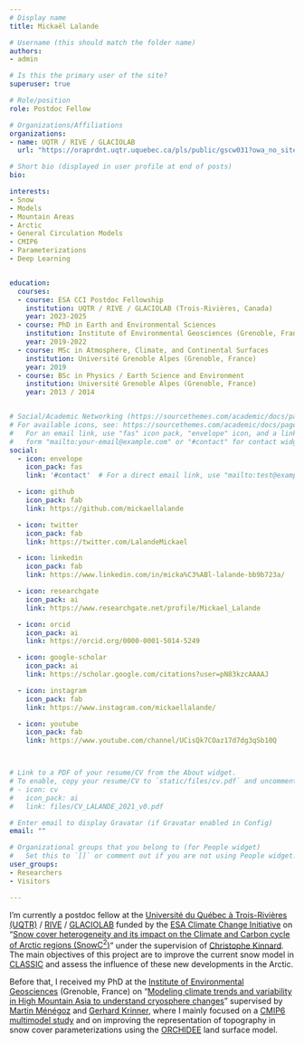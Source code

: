 ```yaml
---
# Display name
title: Mickaël Lalande

# Username (this should match the folder name)
authors:
- admin

# Is this the primary user of the site?
superuser: true

# Role/position
role: Postdoc Fellow

# Organizations/Affiliations
organizations:
- name: UQTR / RIVE / GLACIOLAB
  url: "https://oraprdnt.uqtr.uquebec.ca/pls/public/gscw031?owa_no_site=5528"

# Short bio (displayed in user profile at end of posts)
bio:

interests:
- Snow
- Models
- Mountain Areas
- Arctic
- General Circulation Models
- CMIP6
- Parameterizations
- Deep Learning


education:
  courses:
  - course: ESA CCI Postdoc Fellowship
    institution: UQTR / RIVE / GLACIOLAB (Trois-Rivières, Canada)
    year: 2023-2025
  - course: PhD in Earth and Environmental Sciences
    institution: Institute of Environmental Geosciences (Grenoble, France)
    year: 2019-2022
  - course: MSc in Atmosphere, Climate, and Continental Surfaces
    institution: Université Grenoble Alpes (Grenoble, France)
    year: 2019
  - course: BSc in Physics / Earth Science and Environment
    institution: Université Grenoble Alpes (Grenoble, France)
    year: 2013 / 2014


# Social/Academic Networking (https://sourcethemes.com/academic/docs/page-builder/#icons)
# For available icons, see: https://sourcethemes.com/academic/docs/page-builder/#icons
#   For an email link, use "fas" icon pack, "envelope" icon, and a link in the
#   form "mailto:your-email@example.com" or "#contact" for contact widget.
social:
  - icon: envelope
    icon_pack: fas
    link: '#contact'  # For a direct email link, use "mailto:test@example.org".

  - icon: github
    icon_pack: fab
    link: https://github.com/mickaellalande

  - icon: twitter
    icon_pack: fab
    link: https://twitter.com/LalandeMickael

  - icon: linkedin
    icon_pack: fab
    link: https://www.linkedin.com/in/micka%C3%ABl-lalande-bb9b723a/

  - icon: researchgate
    icon_pack: ai
    link: https://www.researchgate.net/profile/Mickael_Lalande

  - icon: orcid
    icon_pack: ai
    link: https://orcid.org/0000-0001-5014-5249

  - icon: google-scholar
    icon_pack: ai
    link: https://scholar.google.com/citations?user=pN83kzcAAAAJ

  - icon: instagram
    icon_pack: fab
    link: https://www.instagram.com/mickaellalande/

  - icon: youtube
    icon_pack: fab
    link: https://www.youtube.com/channel/UCisQk7COaz17d7dg3qSb10Q



# Link to a PDF of your resume/CV from the About widget.
# To enable, copy your resume/CV to `static/files/cv.pdf` and uncomment the lines below.
# - icon: cv
#   icon_pack: ai
#   link: files/CV_LALANDE_2021_v0.pdf

# Enter email to display Gravatar (if Gravatar enabled in Config)
email: ""

# Organizational groups that you belong to (for People widget)
#   Set this to `[]` or comment out if you are not using People widget.
user_groups:
- Researchers
- Visitors

---
```


I’m currently a postdoc fellow at the [Université du Québec à Trois-Rivières (UQTR)](https://www.uqtr.ca/index.shtml) / [RIVE](https://oraprdnt.uqtr.uquebec.ca/pls/public/gscw031?owa_no_site=2137) / [GLACIOLAB](https://oraprdnt.uqtr.uquebec.ca/pls/public/gscw031?owa_no_site=5528) funded by the [ESA Climate Change Initiative](https://climate.esa.int/en/esa-climate/esa-cci/fellowships/) on “[Snow cover heterogeneity and its impact on the Climate and Carbon cycle of Arctic regions (SnowC<sup>2</sup>)](project/snowc2)” under the supervision of [Christophe Kinnard](https://oraprdnt.uqtr.uquebec.ca/pls/public/gscw045a.afficher_detail_form_reponse?owa_no_site=5528&owa_bottin=&owa_no_fiche=3&owa_no_form_reponse=221924&owa_apercu=N&owa_imprimable=N&owa_brouillon=N&owa_fenetre_surgissante=N&owa_lettre=%25&owa_no_page=1). The main objectives of this project are to improve the current snow model in [CLASSIC](https://cccma.gitlab.io/classic_pages/info/class/) and assess the influence of these new developments in the Arctic. 

Before that, I received my PhD at the [Institute of Environmental Geosciences](http://www.ige-grenoble.fr/?lang=en) (Grenoble, France) on “[Modeling climate trends and variability in High Mountain Asia to understand cryosphere changes](project/phd/)” supervised by [Martin Ménégoz](https://scholar.google.es/citations?user=mouv8-IAAAAJ&hl=en) and [Gerhard Krinner](http://www.ige-grenoble.fr/-gerhard-krinner-), where I mainly focused on a [CMIP6 multimodel study](publication/phd/climate-change-in-the-high-mountain-asia-in-cmip6/) and on improving the representation of topography in snow cover parameterizations using the [ORCHIDEE](https://orchidee.ipsl.fr/) land surface model.
